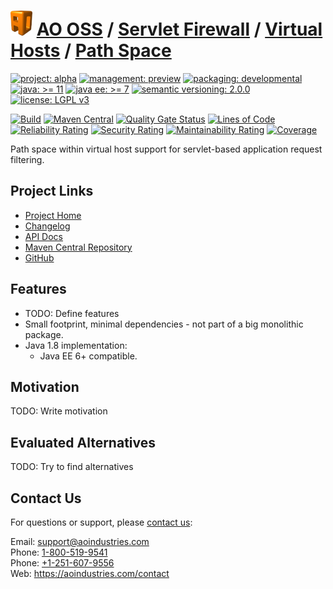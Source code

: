 # [<img src="ao-logo.png" alt="AO Logo" width="35" height="40">](https://github.com/ao-apps) [AO OSS](https://github.com/ao-apps/ao-oss) / [Servlet Firewall](https://github.com/ao-apps/ao-servlet-firewall) / [Virtual Hosts](https://github.com/ao-apps/ao-servlet-firewall-virtual-hosts) / [Path Space](https://github.com/ao-apps/ao-servlet-firewall-virtual-hosts-path-space)

[![project: alpha](https://oss.aoapps.com/ao-badges/project-alpha.svg)](https://aoindustries.com/life-cycle#project-alpha)
[![management: preview](https://oss.aoapps.com/ao-badges/management-preview.svg)](https://aoindustries.com/life-cycle#management-preview)
[![packaging: developmental](https://oss.aoapps.com/ao-badges/packaging-developmental.svg)](https://aoindustries.com/life-cycle#packaging-developmental)  
[![java: &gt;= 11](https://oss.aoapps.com/ao-badges/java-11.svg)](https://docs.oracle.com/en/java/javase/11/)
[![java ee: &gt;= 7](https://oss.aoapps.com/ao-badges/javaee-7.svg)](https://docs.oracle.com/javaee/7/)
[![semantic versioning: 2.0.0](https://oss.aoapps.com/ao-badges/semver-2.0.0.svg)](http://semver.org/spec/v2.0.0.html)
[![license: LGPL v3](https://oss.aoapps.com/ao-badges/license-lgpl-3.0.svg)](https://www.gnu.org/licenses/lgpl-3.0)

[![Build](https://github.com/ao-apps/ao-servlet-firewall-virtual-hosts-path-space/workflows/Build/badge.svg?branch=master)](https://github.com/ao-apps/ao-servlet-firewall-virtual-hosts-path-space/actions?query=workflow%3ABuild)
[![Maven Central](https://maven-badges.herokuapp.com/maven-central/com.aoapps/ao-servlet-firewall-virtual-hosts-path-space/badge.svg)](https://maven-badges.herokuapp.com/maven-central/com.aoapps/ao-servlet-firewall-virtual-hosts-path-space)
[![Quality Gate Status](https://sonarcloud.io/api/project_badges/measure?branch=master&project=com.aoapps%3Aao-servlet-firewall-virtual-hosts-path-space&metric=alert_status)](https://sonarcloud.io/dashboard?branch=master&id=com.aoapps%3Aao-servlet-firewall-virtual-hosts-path-space)
[![Lines of Code](https://sonarcloud.io/api/project_badges/measure?branch=master&project=com.aoapps%3Aao-servlet-firewall-virtual-hosts-path-space&metric=ncloc)](https://sonarcloud.io/component_measures?branch=master&id=com.aoapps%3Aao-servlet-firewall-virtual-hosts-path-space&metric=ncloc)  
[![Reliability Rating](https://sonarcloud.io/api/project_badges/measure?branch=master&project=com.aoapps%3Aao-servlet-firewall-virtual-hosts-path-space&metric=reliability_rating)](https://sonarcloud.io/component_measures?branch=master&id=com.aoapps%3Aao-servlet-firewall-virtual-hosts-path-space&metric=Reliability)
[![Security Rating](https://sonarcloud.io/api/project_badges/measure?branch=master&project=com.aoapps%3Aao-servlet-firewall-virtual-hosts-path-space&metric=security_rating)](https://sonarcloud.io/component_measures?branch=master&id=com.aoapps%3Aao-servlet-firewall-virtual-hosts-path-space&metric=Security)
[![Maintainability Rating](https://sonarcloud.io/api/project_badges/measure?branch=master&project=com.aoapps%3Aao-servlet-firewall-virtual-hosts-path-space&metric=sqale_rating)](https://sonarcloud.io/component_measures?branch=master&id=com.aoapps%3Aao-servlet-firewall-virtual-hosts-path-space&metric=Maintainability)
[![Coverage](https://sonarcloud.io/api/project_badges/measure?branch=master&project=com.aoapps%3Aao-servlet-firewall-virtual-hosts-path-space&metric=coverage)](https://sonarcloud.io/component_measures?branch=master&id=com.aoapps%3Aao-servlet-firewall-virtual-hosts-path-space&metric=Coverage)

Path space within virtual host support for servlet-based application request filtering.

## Project Links
* [Project Home](https://oss.aoapps.com/servlet-firewall/virtual-hosts/path-space/)
* [Changelog](https://oss.aoapps.com/servlet-firewall/virtual-hosts/path-space/changelog)
* [API Docs](https://oss.aoapps.com/servlet-firewall/virtual-hosts/path-space/apidocs/)
* [Maven Central Repository](https://search.maven.org/artifact/com.aoapps/ao-servlet-firewall-virtual-hosts-path-space)
* [GitHub](https://github.com/ao-apps/ao-servlet-firewall-virtual-hosts-path-space)

## Features
* TODO: Define features
* Small footprint, minimal dependencies - not part of a big monolithic package.
* Java 1.8 implementation:
    * Java EE 6+ compatible.

## Motivation
TODO: Write motivation

## Evaluated Alternatives
TODO: Try to find alternatives

## Contact Us
For questions or support, please [contact us](https://aoindustries.com/contact):

Email: [support@aoindustries.com](mailto:support@aoindustries.com)  
Phone: [1-800-519-9541](tel:1-800-519-9541)  
Phone: [+1-251-607-9556](tel:+1-251-607-9556)  
Web: https://aoindustries.com/contact
